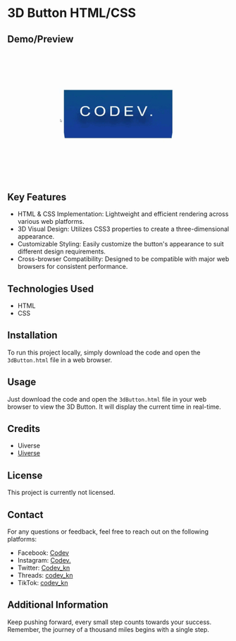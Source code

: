 # 3D Button HTML/CSS

## Demo/Preview

![3D Button Demo](https://github.com/codevkn/3DButton_html_css/blob/master/3Dbutton_demo.gif)

## Key Features

- HTML & CSS Implementation: Lightweight and efficient rendering across various web platforms.
- 3D Visual Design: Utilizes CSS3 properties to create a three-dimensional appearance.
- Customizable Styling: Easily customize the button's appearance to suit different design requirements.
- Cross-browser Compatibility: Designed to be compatible with major web browsers for consistent performance.

## Technologies Used

- HTML
- CSS

## Installation

To run this project locally, simply download the code and open the `3dButton.html` file in a web browser.

## Usage

Just download the code and open the `3dButton.html` file in your web browser to view the 3D Button. It will display the current time in real-time.

## Credits

- Uiverse
- [Uiverse](https://uiverse.io)

## License

This project is currently not licensed.

## Contact

For any questions or feedback, feel free to reach out on the following platforms:
- Facebook: [Codev](https://www.facebook.com/profile.php?id=61555707491922)
- Instagram: [Codev.](https://www.instagram.com/codev_kn)
- Twitter: [Codev_kn](https://twitter.com/Codev_kn)
- Threads: [codev_kn](https://www.threads.net/@codev_kn)
- TikTok: [codev_kn](https://tiktok.com/@codev_knd)

## Additional Information

Keep pushing forward, every small step counts towards your success. Remember, the journey of a thousand miles begins with a single step.
